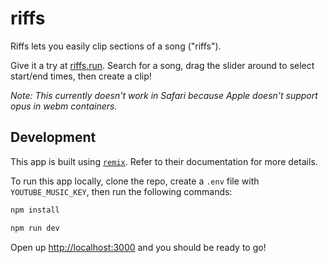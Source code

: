 # riffs

Riffs lets you easily clip sections of a song ("riffs").

Give it a try at [riffs.run](http://riffs.run). Search for a song, drag the slider around to select start/end times, then create a clip!

_Note: This currently doesn't work in Safari because Apple doesn't support opus in webm containers._

## Development

This app is built using [`remix`](https://remix.run). Refer to their documentation for more details.

To run this app locally, clone the repo, create a `.env` file with `YOUTUBE_MUSIC_KEY`, then run the following commands:

```sh
npm install
```

```sh
npm run dev
```

Open up [http://localhost:3000](http://localhost:3000) and you should be ready to go!
